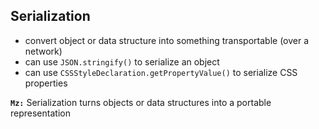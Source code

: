 ## Serialization

- convert object or data structure into something transportable (over a network)
- can use `JSON.stringify()` to serialize an object
- can use `CSSStyleDeclaration.getPropertyValue()` to serialize CSS properties

**`Mz:`** Serialization turns objects or data structures into a portable representation

